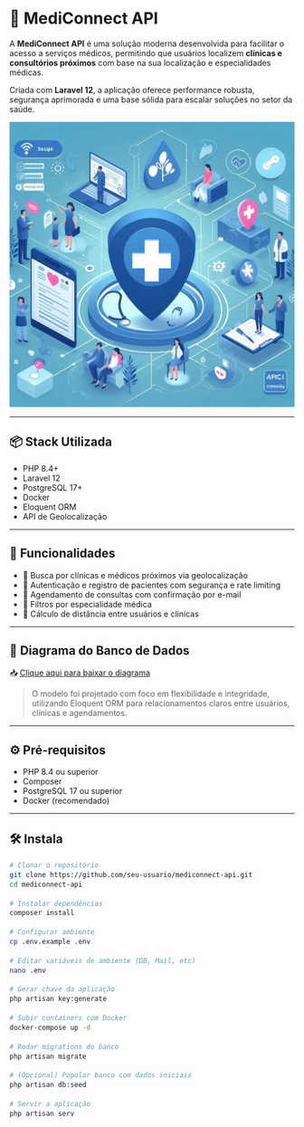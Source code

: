 # 🏥 MediConnect API

A **MediConnect API** é uma solução moderna desenvolvida para facilitar o acesso a serviços médicos, permitindo que usuários localizem **clínicas e consultórios próximos** com base na sua localização e especialidades médicas.

Criada com **Laravel 12**, a aplicação oferece performance robusta, segurança aprimorada e uma base sólida para escalar soluções no setor da saúde.

![Logo](logo.png)

---

## 📦 Stack Utilizada

- PHP 8.4+  
- Laravel 12  
- PostgreSQL 17+  
- Docker  
- Eloquent ORM  
- API de Geolocalização  

---

## 🚀 Funcionalidades

- 🧭 Busca por clínicas e médicos próximos via geolocalização  
- 🔐 Autenticação e registro de pacientes com segurança e rate limiting  
- 📅 Agendamento de consultas com confirmação por e-mail  
- 🏥 Filtros por especialidade médica  
- 📍 Cálculo de distância entre usuários e clínicas  

---

## 🧱 Diagrama do Banco de Dados

📥 [Clique aqui para baixar o diagrama](./assets/diagrama-mediconnect-db.png)

> O modelo foi projetado com foco em flexibilidade e integridade, utilizando Eloquent ORM para relacionamentos claros entre usuários, clínicas e agendamentos.

---

## ⚙️ Pré-requisitos

- PHP 8.4 ou superior  
- Composer  
- PostgreSQL 17 ou superior  
- Docker (recomendado)  

---

## 🛠️ Instala
```bash
# Clonar o repositório
git clone https://github.com/seu-usuario/mediconnect-api.git
cd mediconnect-api

# Instalar dependências
composer install

# Configurar ambiente
cp .env.example .env

# Editar variáveis de ambiente (DB, Mail, etc)
nano .env

# Gerar chave da aplicação
php artisan key:generate

# Subir containers com Docker
docker-compose up -d

# Rodar migrations do banco
php artisan migrate

# (Opcional) Popular banco com dados iniciais
php artisan db:seed

# Servir a aplicação
php artisan serv


